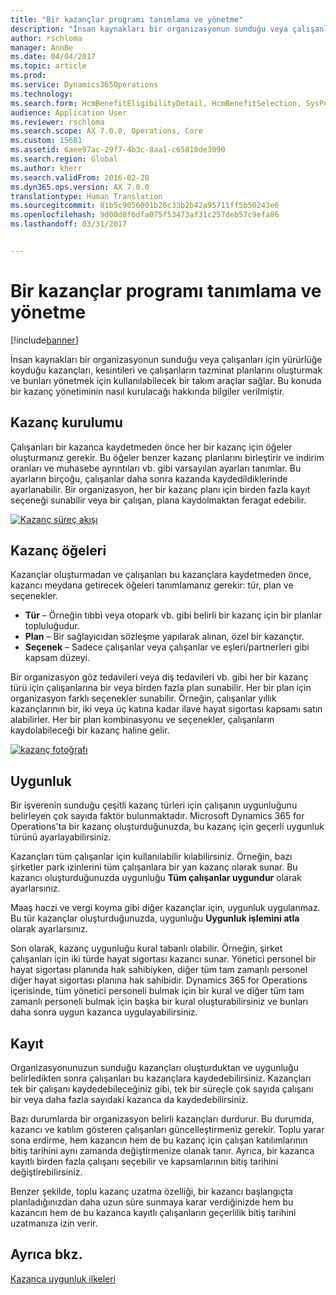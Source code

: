 ```yaml
---
title: "Bir kazançlar programı tanımlama ve yönetme"
description: "İnsan kaynakları bir organizasyonun sunduğu veya çalışanları için yürürlüğe koyduğu kazançları, kesintileri ve çalışanların tazminat planlarını oluşturmak ve bunları yönetmek için kullanılabilecek bir takım araçlar sağlar. Bu makalede bir kazanç yönetiminin nasıl kurulacağı hakkında bilgiler verilmiştir."
author: rschloma
manager: AnnBe
ms.date: 04/04/2017
ms.topic: article
ms.prod: 
ms.service: Dynamics365Operations
ms.technology: 
ms.search.form: HcmBenefitEligibilityDetail, HcmBenefitSelection, SysPolicyListPage, SysPolicySourceDocumentRuleType
audience: Application User
ms.reviewer: rschloma
ms.search.scope: AX 7.0.0, Operations, Core
ms.custom: 15681
ms.assetid: 6aee97ac-29f7-4b3c-8aa1-c65810de3090
ms.search.region: Global
ms.author: kherr
ms.search.validFrom: 2016-02-28
ms.dyn365.ops.version: AX 7.0.0
translationtype: Human Translation
ms.sourcegitcommit: 81b5c9056001b26c33b2b42a95711ff5b50243e6
ms.openlocfilehash: 9d00d8f6dfa075f53473af31c257deb57c9efa86
ms.lasthandoff: 03/31/2017


---
```


# <a name="define-and-manage-a-benefits-program"></a>Bir kazançlar programı tanımlama ve yönetme

[!include[banner](includes/banner.md)]


İnsan kaynakları bir organizasyonun sunduğu veya çalışanları için yürürlüğe koyduğu kazançları, kesintileri ve çalışanların tazminat planlarını oluşturmak ve bunları yönetmek için kullanılabilecek bir takım araçlar sağlar. Bu konuda bir kazanç yönetiminin nasıl kurulacağı hakkında bilgiler verilmiştir.

<a name="benefit-setup"></a>Kazanç kurulumu
-------------

Çalışanları bir kazanca kaydetmeden önce her bir kazanç için öğeler oluşturmanız gerekir. Bu öğeler benzer kazanç planlarını birleştirir ve indirim oranları ve muhasebe ayrıntıları vb. gibi varsayılan ayarları tanımlar. Bu ayarların birçoğu, çalışanlar daha sonra kazanda kaydedildiklerinde ayarlanabilir. Bir organizasyon, her bir kazanç planı için birden fazla kayıt seçeneği sunabilir veya bir çalışan, plana kaydolmaktan feragat edebilir. 

[![Kazanç süreç akışı](./media/benefit-process-flow1.png)](./media/benefit-process-flow1.png)

## <a name="benefit-elements"></a>Kazanç öğeleri
Kazançlar oluşturmadan ve çalışanları bu kazançlara kaydetmeden önce, kazancı meydana getirecek öğeleri tanımlamanız gerekir: tür, plan ve seçenekler.

-   **Tür** – Örneğin tıbbi veya otopark vb. gibi belirli bir kazanç için bir planlar topluluğudur.
-   **Plan** – Bir sağlayıcıdan sözleşme yapılarak alınan, özel bir kazançtır.
-   **Seçenek** – Sadece çalışanlar veya çalışanlar ve eşleri/partnerleri gibi kapsam düzeyi.

Bir organizasyon göz tedavileri veya diş tedavileri vb. gibi her bir kazanç türü için çalışanlarına bir veya birden fazla plan sunabilir. Her bir plan için organizasyon farklı seçenekler sunabilir. Örneğin, çalışanlar yıllık kazançlarının bir, iki veya üç katına kadar ilave hayat sigortası kapsamı satın alabilirler. Her bir plan kombinasyonu ve seçenekler, çalışanların kaydolabileceği bir kazanç haline gelir. 

[![kazanç fotoğrafı](./media/benefit-pic.png)](./media/benefit-pic.png)

## <a name="eligibility"></a>Uygunluk
Bir işverenin sunduğu çeşitli kazanç türleri için çalışanın uygunluğunu belirleyen çok sayıda faktör bulunmaktadır. Microsoft Dynamics 365 for Operations'ta bir kazanç oluşturduğunuzda, bu kazanç için geçerli uygunluk türünü ayarlayabilirsiniz. 

Kazançları tüm çalışanlar için kullanılabilir kılabilirsiniz. Örneğin, bazı şirketler park izinlerini tüm çalışanlara bir yan kazanç olarak sunar. Bu kazancı oluşturduğunuzda uygunluğu **Tüm çalışanlar uygundur** olarak ayarlarsınız. 

Maaş haczi ve vergi koyma gibi diğer kazançlar için, uygunluk uygulanmaz. Bu tür kazançlar oluşturduğunuzda, uygunluğu **Uygunluk işlemini atla** olarak ayarlarsınız. 

Son olarak, kazanç uygunluğu kural tabanlı olabilir. Örneğin, şirket çalışanları için iki türde hayat sigortası kazancı sunar. Yönetici personel bir hayat sigortası planında hak sahibiyken, diğer tüm tam zamanlı personel diğer hayat sigortası planına hak sahibidir. Dynamics 365 for Operations içerisinde, tüm yönetici personeli bulmak için bir kural ve diğer tüm tam zamanlı personeli bulmak için başka bir kural oluşturabilirsiniz ve bunları daha sonra uygun kazanca uygulayabilirsiniz.

## <a name="enrollment"></a>Kayıt
Organizasyonunuzun sunduğu kazançları oluşturduktan ve uygunluğu belirledikten sonra çalışanları bu kazançlara kaydedebilirsiniz. Kazançları tek bir çalışanı kaydedebileceğiniz gibi, tek bir süreçle çok sayıda çalışanı bir veya daha fazla sayıdaki kazanca da kaydedebilirsiniz. 

Bazı durumlarda bir organizasyon belirli kazançları durdurur. Bu durumda, kazancı ve katılım gösteren çalışanları güncelleştirmeniz gerekir. Toplu yarar sona erdirme, hem kazancın hem de bu kazanç için çalışan katılımlarının bitiş tarihini aynı zamanda değiştirmenize olanak tanır. Ayrıca, bir kazanca kayıtlı birden fazla çalışanı seçebilir ve kapsamlarının bitiş tarihini değiştirebilirsiniz. 

Benzer şekilde, toplu kazanç uzatma özelliği, bir kazancı başlangıçta planladığınızdan daha uzun süre sunmaya karar verdiğinizde hem bu kazancın hem de bu kazanca kayıtlı çalışanların geçerlilik bitiş tarihini uzatmanıza izin verir.

<a name="see-also"></a>Ayrıca bkz.
--------

[Kazanca uygunluk ilkeleri](benefit-eligibility-policies.md)




